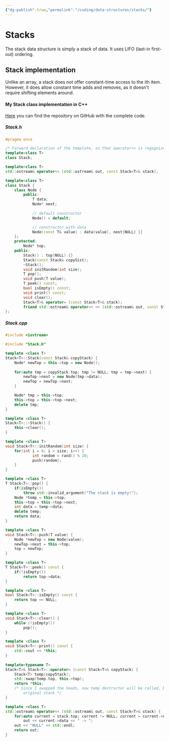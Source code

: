 ```yaml
---
{"dg-publish":true,"permalink":"/coding/data-structures/stacks/"}
---
```


# Stacks
The stack data structure is simply a stack of data. It uses LIFO (last-in first-out) ordering. 

## Stack implementation
Unlike an array, a stack does not offer constant-time access to the ith item. However, it does allow constant time adds and removes, as it doesn't require shifting elements around.
#### My Stack class implementation in C++
[Here](https://github.com/F4bbi/data-structures-implementation/tree/main/Stack) you can find the repository on GitHub with the complete code.
##### Stack.h
```cpp
#pragma once

/* Forward declaration of the template, so that operator<< is regognized as a template */
template<class T>
class Stack;

template<class T>
std::ostream& operator<< (std::ostream& out, const Stack<T>& stack);

template<class T>
class Stack {
    class Node {
        public:
            T data;
            Node* next;
            
            // default constructor
            Node() = default;

            // constructor with data
            Node(const T& value) : data(value), next{NULL} {}
    };
    protected:
        Node* top;
    public:
        Stack() : top(NULL) {}
        Stack(const Stack& copySist);
        ~Stack();
        void initRandom(int size);
        T pop();
        void push(T value);
        T peek() const;
        bool isEmpty() const;
        void print() const;
        void clear();
        Stack<T>& operator= (const Stack<T>& stack);
        friend std::ostream& operator<< <> (std::ostream& out, const Stack<T>& stack);
};
```

##### Stack.cpp
```cpp
#include <iostream>

#include "Stack.h"

template <class T>
Stack<T>::Stack(const Stack& copyStack) {
    Node* newTop = this->top = new Node();
    
    for(auto tmp = copyStack.top; tmp != NULL; tmp = tmp->next) {
        newTop->next = new Node(tmp->data);
        newTop = newTop->next;
    }

    Node* tmp = this->top;
    this->top = this->top->next;
    delete tmp;
}

template <class T>
Stack<T>::~Stack() {
    this->clear();
}

template <class T>
void Stack<T>::initRandom(int size) {
    for(int i = 0; i < size; i++) {
            int random = rand() % 10;
            push(random);
    }
}

template <class T>
T Stack<T>::pop() {
    if(isEmpty())
        throw std::invalid_argument("The stack is empty!");
    Node *temp = this->top;
    this->top = this->top->next;
    int data = temp->data;
    delete temp;
    return data;
}

template <class T>
void Stack<T>::push(T value) {
    Node *newTop = new Node(value);
    newTop->next = this->top;
    top = newTop;
}

template <class T>
T Stack<T>::peek() const {
    if(!isEmpty())
        return top->data;
}

template <class T>
bool Stack<T>::isEmpty() const {
    return top == NULL; 
}

template <class T>
void Stack<T>::clear() {
    while (!isEmpty())
        pop();
}

template <class T>
void Stack<T>::print() const {
    std::cout << *this; 
}
 
template<typename T>
Stack<T>& Stack<T>::operator= (const Stack<T>& copyStack) {
    Stack<T> temp(copyStack);
    std::swap(temp.top, this->top);
    return *this;
    /* Since I swapped the heads, now temp destructor will be called, but temp now is the 
        original stack */
}

template <class T>
std::ostream& operator<< (std::ostream& out, const Stack<T>& stack) {
    for(auto current = stack.top; current != NULL; current = current->next)
        out << current->data << " -> ";
    out << "NULL" << std::endl;
    return out;
}
```